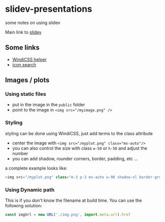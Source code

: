 # slidev-presentations
some notes on using slidev

Main link to [slidev](https://sli.dev/)

## Some links

 - [WindiCSS helper](https://tailwindcomponents.com/cheatsheet/)
 - [icon search](https://icones.js.org/)

## Images / plots

### Using static files 

 - put in the image in the `public` folder
 - point to the image in `<img src="/myimage.png" />`

### Styling

styling can be done using WindiCSS, just add terms to the class attribute

 - center the image with `<img src="/myplot.png" class="mx-auto"/>`
 - you can also control the size with class `w-50` or `h-50` and adjust the number
 - you can add shadow, rounder corners, border, padding, etc ... 

a complete example looks like:

```js
<img src="/myplot.png" class="m-3 p-3 mx-auto w-90 shadow-xl border-grey border rounded" />
```

### Using Dynamic path

This is if you don't know the filename at build time. You can use the following solution:

```js
const imgUrl = new URL('./img.png', import.meta.url).href
```
